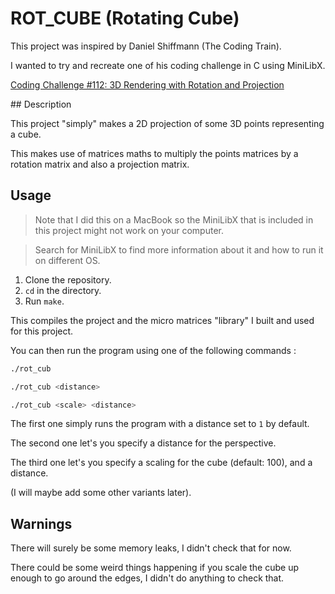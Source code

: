 # ROT_CUBE (Rotating Cube)

This project was inspired by Daniel Shiffmann (The Coding Train).

I wanted to try and recreate one of his coding challenge in C using MiniLibX.

[Coding Challenge #112: 3D Rendering with Rotation and Projection](https://youtu.be/p4Iz0XJY-Qk)

## Description

This project "simply" makes a 2D projection of some 3D points representing a cube.

This makes use of matrices maths to multiply the points matrices by a rotation matrix and also a projection matrix.

## Usage

> Note that I did this on a MacBook so the MiniLibX that is included in this project might not work on your computer.

> Search for MiniLibX to find more information about it and how to run it on different OS.

1. Clone the repository.
1. ```cd``` in the directory.
1. Run ```make```.

This compiles the project and the micro matrices "library" I built and used for this project.

You can then run the program using one of the following commands :

```sh
./rot_cub

./rot_cub <distance>

./rot_cub <scale> <distance>
```

The first one simply runs the program with a distance set to ```1``` by default.

The second one let's you specify a distance for the perspective.

The third one let's you specify a scaling for the cube (default: 100), and a distance.

(I will maybe add some other variants later).

## Warnings

There will surely be some memory leaks, I didn't check that for now.

There could be some weird things happening if you scale the cube up enough to go around the edges, I didn't do anything to check that.